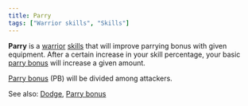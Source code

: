 ```yaml
---
title: Parry
tags: ["Warrior skills", "Skills"]
---
```

**Parry** is a [warrior](warrior "wikilink") [skills](skill "wikilink")
that will improve parrying bonus with given equipment. After a certain
increase in your skill percentage, your basic [parry
bonus](parry_bonus "wikilink") will increase a given amount.

[Parry bonus](Parry_bonus "wikilink") (PB) will be divided among
attackers.

See also: [Dodge](Dodge "wikilink"), [Parry
bonus](Parry_bonus "wikilink")
